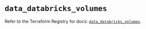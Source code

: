 # `data_databricks_volumes`

Refer to the Terraform Registry for docs: [`data_databricks_volumes`](https://registry.terraform.io/providers/databricks/databricks/1.77.0/docs/data-sources/volumes).
